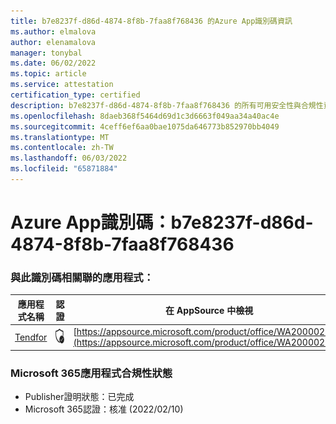 ```yaml
---
title: b7e8237f-d86d-4874-8f8b-7faa8f768436 的Azure App識別碼資訊
ms.author: elmalova
author: elenamalova
manager: tonybal
ms.date: 06/02/2022
ms.topic: article
ms.service: attestation
certification_type: certified
description: b7e8237f-d86d-4874-8f8b-7faa8f768436 的所有可用安全性與合規性資訊。
ms.openlocfilehash: 8daeb368f5464d69d1c3d6663f049aa34a40ac4e
ms.sourcegitcommit: 4ceff6ef6aa0bae1075da646773b852970bb4049
ms.translationtype: MT
ms.contentlocale: zh-TW
ms.lasthandoff: 06/03/2022
ms.locfileid: "65871884"
---
```

# <a name="azure-app-id-b7e8237f-d86d-4874-8f8b-7faa8f768436"></a>Azure App識別碼：b7e8237f-d86d-4874-8f8b-7faa8f768436


### <a name="apps-associated-with-this-id"></a>與此識別碼相關聯的應用程式：
| **應用程式名稱** | **認證** | **在 AppSource 中檢視** |
|--------------|---------------|-----------------------|
| [Tendfor](../forward/WA200002996.md) | <img alt="Certified application badge" src="../media/certified-badge.png" height="25" width="25" /> | [https://appsource.microsoft.com/product/office/WA200002996](https://appsource.microsoft.com/product/office/WA200002996) |

### <a name="microsoft-365-app-compliance-status"></a>Microsoft 365應用程式合規性狀態
- Publisher證明狀態：已完成
- Microsoft 365認證：核准 (2022/02/10) 
